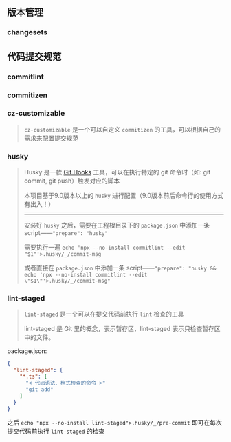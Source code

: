 ## 版本管理

### changesets

## 代码提交规范

### commitlint

### commitizen

### cz-customizable

> `cz-customizable` 是一个可以自定义 `commitizen` 的工具，可以根据自己的需求来配置提交规范

### husky

> Husky 是一款 [Git Hooks](https://git-scm.com/docs/githooks) 工具，可以在执行特定的 git 命令时（如: git commit, git push）触发对应的脚本
>
> 本项目基于9.0版本以上的 `husky` 进行配置（9.0版本前后命令行的使用方式有出入！）
>
> ---
>
> 安装好 `husky` 之后，需要在工程根目录下的 `package.json` 中添加一条 script——`"prepare": "husky"`
>
> 需要执行一遍 `echo 'npx --no-install commitlint --edit "$1"'>.husky/_/commit-msg`
> 
> 或者直接在 `package.json` 中添加一条 script——`"prepare": "husky && echo 'npx --no-install commitlint --edit \"$1\"'>.husky/_/commit-msg"` 
>

### lint-staged

> `lint-staged` 是一个可以在提交代码前执行 `lint` 检查的工具
>
> lint-staged 是 Git 里的概念，表示暂存区，lint-staged 表示只检查暂存区中的文件。 
>

package.json:
```json
{
  "lint-staged": {
    "*.ts": [
      "< 代码语法、格式检查的命令 >"
      "git add"
    ]
  }
}
```

之后 `echo "npx --no-install lint-staged">.husky/_/pre-commit` 即可在每次提交代码前执行 `lint-staged` 的检查

